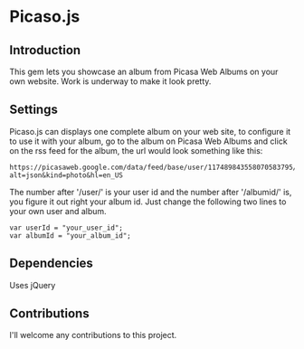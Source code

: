 Picaso.js
=========

Introduction
------------

This gem lets you showcase an album from Picasa Web Albums on your own website. 
Work is underway to make it look pretty.

Settings
--------

Picaso.js can displays one complete album on your web site, to configure it to use 
it with your album, go to the album on Picasa Web Albums and click on the rss feed
for the album, the url would look something like this:

    https://picasaweb.google.com/data/feed/base/user/117489843558070583795/albumid/5683232756186942865?alt=json&kind=photo&hl=en_US
    
The number after '/user/' is your user id and the number after '/albumid/' is, you figure
it out right your album id. Just change the following two lines to your own user and album. 

    var userId = "your_user_id";
    var albumId = "your_album_id";

Dependencies
------------

Uses jQuery

Contributions
-------------

I'll welcome any contributions to this project.